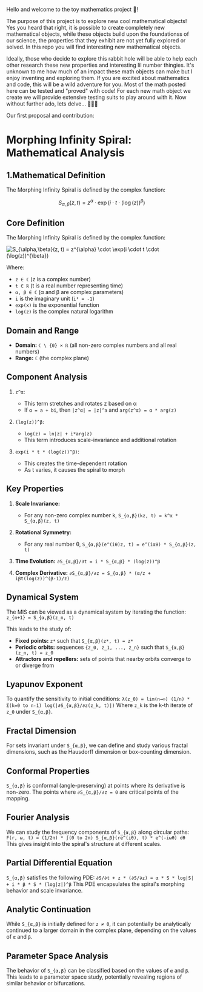 Hello and welcome to the toy mathematics project 👋!

The purpose of this project is to explore new cool mathematical objects! Yes you heard that right, it is possible to create completely new mathematical objects, while these objects build upon the foundationss of our science, the properties that they exhibit are not yet fully explored or solved. In this repo you will find interesting new mathematical objects.

Ideally, those who decide to explore this rabbit hole will be able to help each other research these new properties and interesting lil number thingies. It's unknown to me how much of an impact these math objects can make but I enjoy inventing and exploring them. If you are excited about mathematics and code, this will be a wild adventure for you. Most of the math posted here can be tested and "proved" with code! For each new math object we create we will provide extensive testing suits to play around with it. Now without further ado, lets delve... 🤖🤝🤓

Our first proposal and contribution:



# Morphing Infinity Spiral: Mathematical Analysis

## 1.Mathematical Definition

The Morphing Infinity Spiral is defined by the complex function:

$$ S_{\alpha,\beta}(z, t) = z^{\alpha} \cdot \exp(i \cdot t \cdot (\log(z))^{\beta}) $$



## Core Definition

The Morphing Infinity Spiral is defined by the complex function:

![S_{\alpha,\beta}(z, t) = z^{\alpha} \cdot \exp(i \cdot t \cdot (\log(z))^{\beta})](URL_to_image)

Where:
- `z ∈ ℂ` (z is a complex number)
- `t ∈ ℝ` (t is a real number representing time)
- `α, β ∈ ℂ` (α and β are complex parameters)
- `i` is the imaginary unit (`i² = -1`)
- `exp(x)` is the exponential function
- `log(z)` is the complex natural logarithm

## Domain and Range

- **Domain:** `ℂ \ {0} × ℝ` (all non-zero complex numbers and all real numbers)
- **Range:** `ℂ` (the complex plane)

## Component Analysis

1. `z^α`:
   - This term stretches and rotates z based on α
   - If `α = a + bi`, then `|z^α| = |z|^a` and `arg(z^α) = α * arg(z)`

2. `(log(z))^β`:
   - `log(z) = ln|z| + i*arg(z)`
   - This term introduces scale-invariance and additional rotation

3. `exp(i * t * (log(z))^β)`:
   - This creates the time-dependent rotation
   - As t varies, it causes the spiral to morph

## Key Properties

1. **Scale Invariance:**
   - For any non-zero complex number k,
   `S_{α,β}(kz, t) = k^α * S_{α,β}(z, t)`

2. **Rotational Symmetry:**
   - For any real number θ,
   `S_{α,β}(e^(iθ)z, t) = e^(iαθ) * S_{α,β}(z, t)`

3. **Time Evolution:**
   `∂S_{α,β}/∂t = i * S_{α,β} * (log(z))^β`

4. **Complex Derivative:**
   `∂S_{α,β}/∂z = S_{α,β} * (α/z + iβt(log(z))^(β-1)/z)`

## Dynamical System

The MIS can be viewed as a dynamical system by iterating the function:
`z_{n+1} = S_{α,β}(z_n, t)`

This leads to the study of:
- **Fixed points:** `z*` such that `S_{α,β}(z*, t) = z*`
- **Periodic orbits:** sequences `{z_0, z_1, ..., z_n}` such that `S_{α,β}(z_n, t) = z_0`
- **Attractors and repellers:** sets of points that nearby orbits converge to or diverge from

## Lyapunov Exponent

To quantify the sensitivity to initial conditions:
`λ(z_0) = lim(n→∞) (1/n) * Σ(k=0 to n-1) log(|∂S_{α,β}/∂z(z_k, t)|)`
Where `z_k` is the k-th iterate of `z_0` under `S_{α,β}`.

## Fractal Dimension

For sets invariant under `S_{α,β}`, we can define and study various fractal dimensions, such as the Hausdorff dimension or box-counting dimension.

## Conformal Properties

`S_{α,β}` is conformal (angle-preserving) at points where its derivative is non-zero. The points where `∂S_{α,β}/∂z = 0` are critical points of the mapping.

## Fourier Analysis

We can study the frequency components of `S_{α,β}` along circular paths:
`F(r, ω, t) = (1/2π) * ∫(0 to 2π) S_{α,β}(re^(iθ), t) * e^(-iωθ) dθ`
This gives insight into the spiral's structure at different scales.

## Partial Differential Equation

`S_{α,β}` satisfies the following PDE:
`∂S/∂t + z * (∂S/∂z) = α * S * log|S| + i * β * S * (log|z|)^β`
This PDE encapsulates the spiral's morphing behavior and scale invariance.

## Analytic Continuation

While `S_{α,β}` is initially defined for `z ≠ 0`, it can potentially be analytically continued to a larger domain in the complex plane, depending on the values of `α` and `β`.

## Parameter Space Analysis

The behavior of `S_{α,β}` can be classified based on the values of `α` and `β`. This leads to a parameter space study, potentially revealing regions of similar behavior or bifurcations.
